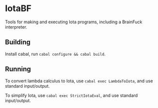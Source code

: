 # IotaBF

Tools for making and executing Iota programs, including a BrainFuck interpreter.

## Building

Install cabal, run `cabal configure && cabal build`.

## Running

To convert lambda calculus to Iota, use `cabal exec LambdaToIota`, and use standard input/output.

To simplify Iota, use `cabal exec StrictIotaEval`, and use standard input/output.
